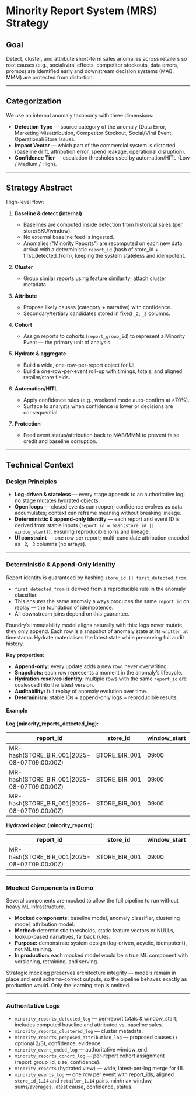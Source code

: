 # Minority Report System (MRS) Strategy

## Goal
Detect, cluster, and attribute short-term sales anomalies across retailers so root causes (e.g., social/viral effects, competitor stockouts, data errors, promos) are identified early and downstream decision systems (MAB, MMM) are protected from distortion.

---

## Categorization
We use an internal anomaly taxonomy with three dimensions:

- **Detection Type** — source category of the anomaly (Data Error, Marketing Misattribution, Competitor Stockout, Social/Viral Event, Operational/Store Issue).  
- **Impact Vector** — which part of the commercial system is distorted (baseline drift, attribution error, spend leakage, operational disruption).  
- **Confidence Tier** — escalation thresholds used by automation/HITL (Low / Medium / High).  

---

## Strategy Abstract
High-level flow:

1. **Baseline & detect (internal)**  
   - Baselines are computed inside detection from historical sales (per store/SKU/window).  
   - No external baseline feed is ingested.  
   - Anomalies (“Minority Reports”) are recomputed on each new data arrival with a deterministic `report_id` (hash of store_id + first_detected_from), keeping the system stateless and idempotent.  

2. **Cluster**  
   - Group similar reports using feature similarity; attach cluster metadata.  

3. **Attribute**  
   - Propose likely causes (category + narrative) with confidence.  
   - Secondary/tertiary candidates stored in fixed `_2`, `_3` columns.  

4. **Cohort**  
   - Assign reports to cohorts (`report_group_id`) to represent a Minority Event — the primary unit of analysis.  

5. **Hydrate & aggregate**  
   - Build a wide, one-row-per-report object for UI.  
   - Build a one-row-per-event roll-up with timings, totals, and aligned retailer/store fields.  

6. **Automation/HITL**  
   - Apply confidence rules (e.g., weekend mode auto-confirm at >70%).  
   - Surface to analysts when confidence is lower or decisions are consequential.  

7. **Protection**  
   - Feed event status/attribution back to MAB/MMM to prevent false credit and baseline corruption.  

---

## Technical Context

### Design Principles
- **Log-driven & stateless** — every stage appends to an authoritative log; no stage mutates hydrated objects.  
- **Open loops** — closed events can reopen; confidence evolves as data accumulates; context can reframe meaning without breaking lineage.  
- **Deterministic & append-only identity** — each report and event ID is derived from stable inputs (`report_id = hash(store_id || window_start)`), ensuring reproducible joins and lineage.  
- **UI constraint** — one row per report; multi-candidate attribution encoded as `_2`, `_3` columns (no arrays).  

---

### Deterministic & Append-Only Identity
Report identity is guaranteed by hashing `store_id || first_detected_from`.  
- `first_detected_from` is derived from a reproducible rule in the anomaly classifier.  
- This ensures the same anomaly always produces the same `report_id` on replay — the foundation of idempotence.  
- All downstream joins depend on this guarantee.

Foundry’s immutability model aligns naturally with this: logs never mutate, they only append. Each row is a snapshot of anomaly state at its `written_at` timestamp. Hydrate materialises the latest state while preserving full audit history.

**Key properties:**  
- **Append-only:** every update adds a new row, never overwriting.  
- **Snapshots:** each row represents a moment in the anomaly’s lifecycle.  
- **Hydration resolves identity:** multiple rows with the same `report_id` are coalesced into the latest version.  
- **Auditability:** full replay of anomaly evolution over time.  
- **Determinism:** stable IDs + append-only logs = reproducible results.

#### Example

**Log (minority_reports_detected_log):**

| report_id | store_id | window_start | window_end | severity | written_at |
|------------|-----------|---------------|-------------|-----------|-------------|
| MR-hash(STORE_BIR_001\|2025-08-07T09:00:00Z) | STORE_BIR_001 | 09:00 | NULL | 0.42 | 10:00 |
| MR-hash(STORE_BIR_001\|2025-08-07T09:00:00Z) | STORE_BIR_001 | 09:00 | NULL | 0.57 | 10:05 |
| MR-hash(STORE_BIR_001\|2025-08-07T09:00:00Z) | STORE_BIR_001 | 09:00 | 10:30 | 0.81 | 10:30 |

**Hydrated object (minority_reports):**

| report_id | store_id | window_start | window_end | severity | written_at |
|------------|-----------|---------------|-------------|-----------|-------------|
| MR-hash(STORE_BIR_001\|2025-08-07T09:00:00Z) | STORE_BIR_001 | 09:00 | 10:30 | 0.81 | 10:30 |

---

### Mocked Components in Demo
Several components are mocked to allow the full pipeline to run without heavy ML infrastructure.  

- **Mocked components:** baseline model, anomaly classifier, clustering model, attribution model.  
- **Method:** deterministic thresholds, static feature vectors or NULLs, lookup-based narratives, fallback rules.  
- **Purpose:** demonstrate system design (log-driven, acyclic, idempotent), not ML training.  
- **In production:** each mocked model would be a true ML component with versioning, retraining, and serving.  

Strategic mocking preserves architecture integrity — models remain in place and emit schema-correct outputs, so the pipeline behaves exactly as production would. Only the learning step is omitted.

---

### Authoritative Logs
- `minority_reports_detected_log` — per-report totals & window_start; includes computed baseline and attributed vs. baseline sales.  
- `minority_reports_clustered_log` — cluster metadata.  
- `minority_reports_proposed_attribution_log` — proposed causes (+ optional 2/3), confidence, evidence.  
- `minority_event_ended_log` — authoritative window_end.  
- `minority_reports_cohort_log` — per-report cohort assignment (report_group_id, size, confidence).  
- `minority_reports` (hydrated view) — wide, latest-per-log merge for UI.  
- `minority_events_log` — one row per event with report_ids, aligned `store_id_1…14` and `retailer_1…14` pairs, min/max window, sums/averages, latest cause, confidence, status.
